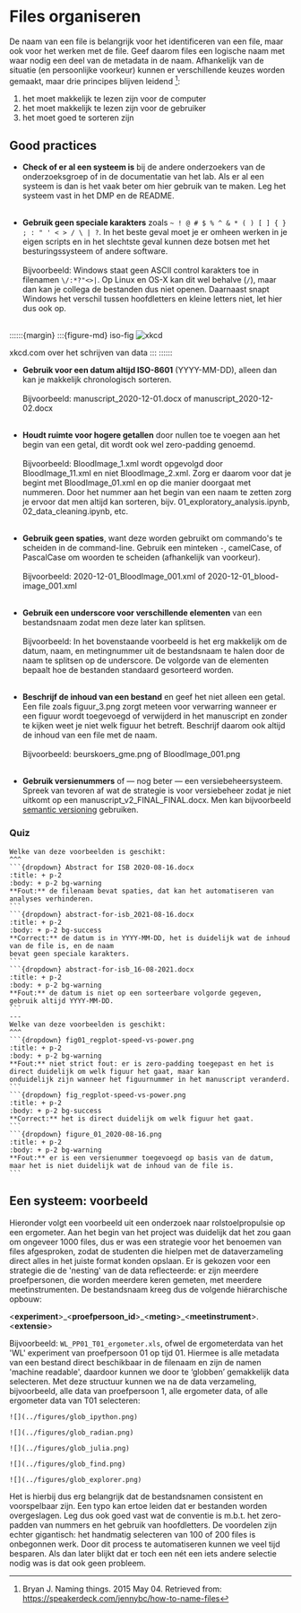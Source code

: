 # Files organiseren

De naam van een file is belangrijk voor het identificeren van een file, maar ook voor het werken met de file. Geef 
daarom files een logische naam met waar nodig een deel van de metadata in de naam. Afhankelijk van de situatie 
(en persoonlijke voorkeur) kunnen er verschillende keuzes worden gemaakt, maar drie principes blijven leidend [^Bryan]:

1. het moet makkelijk te lezen zijn voor de computer
1. het moet makkelijk te lezen zijn voor de gebruiker
1. het moet goed te sorteren zijn

## Good practices

- **Check of er al een systeem is** bij de andere onderzoekers van de onderzoeksgroep of in de documentatie van het lab.
Als er al een systeem is dan is het vaak beter om hier gebruik van te maken. Leg het systeem vast in het DMP en de 
README.
<br><br>

- **Gebruik geen speciale karakters** zoals `~ ! @ # $ % ^ & * ( ) [ ] { } ; : " ' < > / \ | ?`. In het beste geval moet je er
omheen werken in je eigen scripts en in het slechtste geval kunnen deze botsen met het besturingssysteem of andere
software.
<br><br>
Bijvoorbeeld: Windows staat geen ASCII control karakters toe in filenamen `\/:*?"<>|`. Op Linux en OS-X kan dit wel 
behalve (`/`), maar dan kan je collega de bestanden dus niet openen. Daarnaast snapt Windows het verschil tussen 
hoofdletters en kleine letters niet, let hier dus ook op.
<br><br>

::::::{margin}
:::{figure-md} iso-fig
<img src="https://imgs.xkcd.com/comics/iso_8601_2x.png" alt="xkcd">

xkcd.com over het schrijven van data
:::
::::::

- **Gebruik voor een datum altijd ISO-8601** (YYYY-MM-DD), alleen dan kan je makkelijk chronologisch sorteren. 
<br><br>
Bijvoorbeeld: manuscript_2020-12-01.docx of manuscript_2020-12-02.docx
<br><br>
  
- **Houdt ruimte voor hogere getallen** door nullen toe te voegen aan het begin van een getal, dit wordt ook wel zero-padding
genoemd.
<br><br>
Bijvoorbeeld: BloodImage_1.xml wordt opgevolgd door BloodImage_11.xml en niet BloodImage_2.xml. Zorg er daarom voor dat 
je begint met BloodImage_01.xml en op die manier doorgaat met nummeren. Door het nummer aan het begin van een naam te 
zetten zorg je ervoor dat men altijd kan sorteren, bijv. 01_exploratory_analysis.ipynb, 02_data_cleaning.ipynb, etc.
<br><br>

- **Gebruik geen spaties**, want deze worden gebruikt om commando's te scheiden in de command-line. Gebruik een minteken 
`-`, camelCase, of PascalCase om woorden te scheiden (afhankelijk van voorkeur). 
<br><br>
Bijvoorbeeld: 2020-12-01_BloodImage_001.xml of 2020-12-01_blood-image_001.xml
<br><br>

- **Gebruik een underscore voor verschillende elementen** van een bestandsnaam zodat men deze later kan splitsen. 
<br><br>
Bijvoorbeeld: In het bovenstaande voorbeeld is het erg makkelijk om de datum, naam, en metingnummer uit de bestandsnaam 
te halen door de naam te splitsen op de underscore. De volgorde van de elementen bepaalt hoe de bestanden standaard 
gesorteerd worden.
<br><br>  

- **Beschrijf de inhoud van een bestand** en geef het niet alleen een getal. Een file zoals figuur_3.png zorgt meteen 
voor verwarring wanneer er een figuur wordt toegevoegd of verwijderd in het manuscript en zonder te kijken weet je niet
welk figuur het betreft. Beschrijf daarom ook altijd de inhoud van een file met de naam.
<br><br>
Bijvoorbeeld: beurskoers_gme.png of BloodImage_001.png
<br><br>

- **Gebruik versienummers** of — nog beter — een versiebeheersysteem. Spreek van tevoren af wat de strategie is voor
versiebeheer zodat je niet uitkomt op een manuscript_v2_FINAL_FINAL.docx. Men kan bijvoorbeeld [semantic versioning](https://semver.org/)
gebruiken. 
  
### Quiz

`````{panels}
Welke van deze voorbeelden is geschikt:
^^^
```{dropdown} Abstract for ISB 2020-08-16.docx
:title: + p-2
:body: + p-2 bg-warning
**Fout:** de filenaam bevat spaties, dat kan het automatiseren van analyses verhinderen.
```
```{dropdown} abstract-for-isb_2021-08-16.docx
:title: + p-2
:body: + p-2 bg-success
**Correct:** de datum is in YYYY-MM-DD, het is duidelijk wat de inhoud van de file is, en de naam 
bevat geen speciale karakters.
```
```{dropdown} abstract-for-isb_16-08-2021.docx
:title: + p-2
:body: + p-2 bg-warning
**Fout:** de datum is niet op een sorteerbare volgorde gegeven, gebruik altijd YYYY-MM-DD.
```
---
Welke van deze voorbeelden is geschikt:
^^^
```{dropdown} fig01_regplot-speed-vs-power.png
:title: + p-2
:body: + p-2 bg-warning
**Fout:** niet strict fout: er is zero-padding toegepast en het is direct duidelijk om welk figuur het gaat, maar kan
onduidelijk zijn wanneer het figuurnummer in het manuscript veranderd.
```
```{dropdown} fig_regplot-speed-vs-power.png
:title: + p-2
:body: + p-2 bg-success
**Correct:** het is direct duidelijk om welk figuur het gaat.
```
```{dropdown} figure_01_2020-08-16.png
:title: + p-2
:body: + p-2 bg-warning
**Fout:** er is een versienummer toegevoegd op basis van de datum, maar het is niet duidelijk wat de inhoud van de file is.
```
``````

## Een systeem: voorbeeld

Hieronder volgt een voorbeeld uit een onderzoek naar rolstoelpropulsie op een ergometer. Aan het begin van het project 
was duidelijk dat het zou gaan om ongeveer 1000 files, dus er was een strategie voor het benoemen van files afgesproken, 
zodat de studenten die hielpen met de dataverzameling direct alles in het juiste format konden opslaan. Er is gekozen 
voor een strategie die de 'nesting' van de data reflecteerde: er zijn meerdere proefpersonen, die worden meerdere keren 
gemeten, met meerdere meetinstrumenten. De bestandsnaam kreeg dus de volgende hiërarchische opbouw:

\<**experiment**\>\_\<**proefpersoon_id**\>\_\<**meting**\>\_\<**meetinstrument**\>.\<**extensie**\>

Bijvoorbeeld: `WL_PP01_T01_ergometer.xls`, ofwel de ergometerdata van het 'WL' experiment van proefpersoon 01 op tijd 01.
Hiermee is alle metadata van een bestand direct beschikbaar in de filenaam en zijn de namen 'machine readable', daardoor 
kunnen we door te ‘globben’ gemakkelijk data selecteren. Met deze structuur kunnen we na de data verzameling, 
bijvoorbeeld, alle data van proefpersoon 1, alle ergometer data, of alle ergometer data van T01 selecteren:

```{tabbed} Python
![](../figures/glob_ipython.png)
```

```{tabbed} R
![](../figures/glob_radian.png)
```

```{tabbed} Julia
![](../figures/glob_julia.png)
```

```{tabbed} Shell
![](../figures/glob_find.png)
```

```{tabbed} Explorer
![](../figures/glob_explorer.png)
```

Het is hierbij dus erg belangrijk dat de bestandsnamen consistent en voorspelbaar zijn. Een typo kan ertoe leiden dat
er bestanden worden overgeslagen. Leg dus ook goed vast wat de conventie is m.b.t. het zero-padden van nummers en het 
gebruik van hoofdletters. De voordelen zijn echter gigantisch: het handmatig selecteren van 100 of 200 files is onbegonnen
werk. Door dit process te automatiseren kunnen we veel tijd besparen. Als dan later blijkt dat er toch een nét een iets 
andere selectie nodig was is dat ook geen probleem.


[^Bryan]: Bryan J. Naming things. 2015 May 04. Retrieved from: https://speakerdeck.com/jennybc/how-to-name-files
